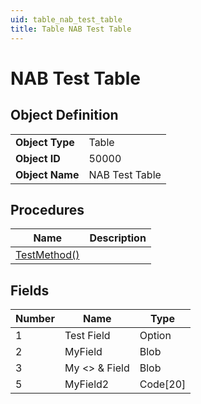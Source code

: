 ```yaml
---
uid: table_nab_test_table
title: Table NAB Test Table
---
```

# NAB Test Table

## Object Definition

<table>
<tr><td><b>Object Type</b></td><td>Table</td></tr>
<tr><td><b>Object ID</b></td><td>50000</td></tr>
<tr><td><b>Object Name</b></td><td>NAB Test Table</td></tr>
</table>

## Procedures

| Name | Description |
| ----- | ------ |
| [TestMethod()](test-method.md#test_method) |  |

## Fields

| Number | Name | Type |
| ---- | ------- | ----------- |
| 1 | Test Field | Option |
| 2 | MyField | Blob |
| 3 | My <> & Field | Blob |
| 5 | MyField2 | Code[20] |
